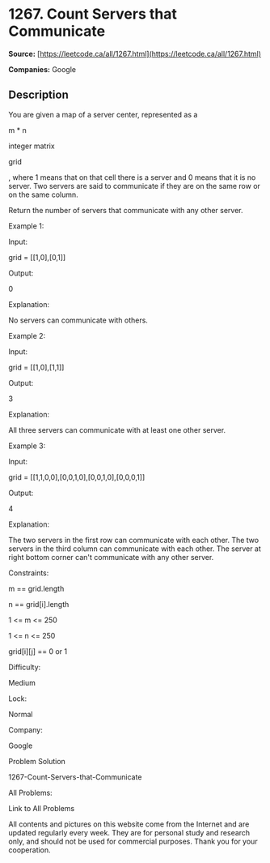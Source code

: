 # 1267. Count Servers that Communicate

**Source:** [https://leetcode.ca/all/1267.html](https://leetcode.ca/all/1267.html)

**Companies:** Google

## Description

You are given a map of a server center, represented as a

m * n

integer
            matrix

grid

, where 1 means that on that cell there is a server and 0
            means that it is no server. Two servers are said to communicate if they are on the same
            row or on the same column.

Return the number of servers that communicate with any other server.

Example 1:

Input:

grid = [[1,0],[0,1]]

Output:

0

Explanation:

No servers can communicate with others.

Example 2:

Input:

grid = [[1,0],[1,1]]

Output:

3

Explanation:

All three servers can communicate with at least one other server.

Example 3:

Input:

grid = [[1,1,0,0],[0,0,1,0],[0,0,1,0],[0,0,0,1]]

Output:

4

Explanation:

The two servers in the first row can communicate with each other. The two servers in the third column can communicate with each other. The server at right bottom corner can't communicate with any other server.

Constraints:

m == grid.length

n == grid[i].length

1 <= m <= 250

1 <= n <= 250

grid[i][j] == 0 or 1

Difficulty:

Medium

Lock:

Normal

Company:

Google

Problem Solution

1267-Count-Servers-that-Communicate

All Problems:

Link to All Problems

All contents and pictures on this website come from the Internet and are updated regularly every week. They are for personal study and research only, and should not be used for commercial purposes. Thank you for your cooperation.

